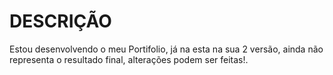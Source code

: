 # DESCRIÇÃO

Estou desenvolvendo o meu Portifolio, já na esta na sua 2 versão, ainda não representa o resultado final, alterações podem ser feitas!. 
